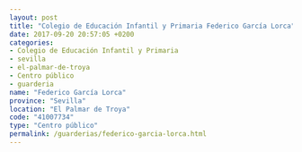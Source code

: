 ```yaml
---
layout: post
title: "Colegio de Educación Infantil y Primaria Federico García Lorca"
date: 2017-09-20 20:57:05 +0200
categories:
- Colegio de Educación Infantil y Primaria
- sevilla
- el-palmar-de-troya
- Centro público
- guarderia
name: "Federico García Lorca"
province: "Sevilla"
location: "El Palmar de Troya"
code: "41007734"
type: "Centro público"
permalink: /guarderias/federico-garcia-lorca.html
---
```


